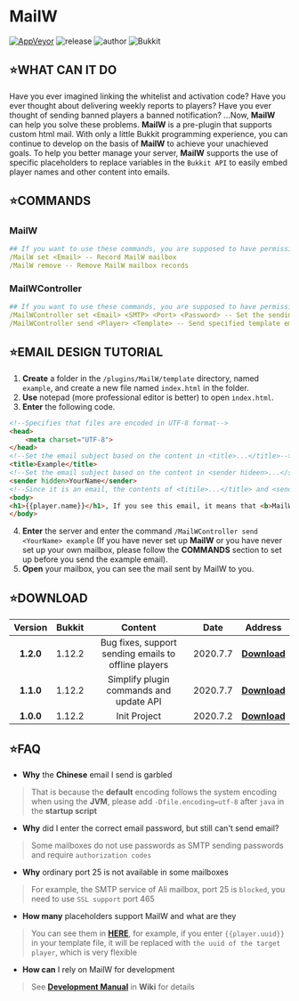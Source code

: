 # MailW
[![AppVeyor](https://img.shields.io/appveyor/build/ElaBosak233/MailW?label=Appveyor%20Build&style=flat-square)](https://ci.appveyor.com/project/ElaBosak233/mailw) ![release](https://img.shields.io/github/v/release/ElaBosak233/MailW?style=flat-square) ![author](https://img.shields.io/badge/author-ElaBosak233-brightgreen?style=flat-square) ![Bukkit](https://img.shields.io/badge/Bukkit-1.12.2-blue?style=flat-square)

## ⭐**WHAT CAN IT DO**

Have you ever imagined linking the whitelist and activation code? Have you ever thought about delivering weekly reports to players? Have you ever thought of sending banned players a banned notification? ...Now, **MailW** can help you solve these problems. **MailW** is a pre-plugin that supports custom html mail. With only a little Bukkit programming experience, you can continue to develop on the basis of **MailW** to achieve your unachieved goals. To help you better manage your server, **MailW** supports the use of specific placeholders to replace variables in the `Bukkit API` to easily embed player names and other content into emails.

## ⭐**COMMANDS**

### **MailW**
```yaml
## If you want to use these commands, you are supposed to have permission "MailW.general"(Give all by default)
/MailW set <Email> -- Record MailW mailbox
/MailW remove -- Remove MailW mailbox records
```
### **MailWController**
```yaml
## If you want to use these commands, you are supposed to have permission "MailW.admin"(Give op by default)
/MailWController set <Email> <SMTP> <Port> <Password> -- Set the sending email
/MailWController send <Player> <Template> -- Send specified template emails to specific players
```

## ⭐**EMAIL DESIGN TUTORIAL**

1. **Create** a folder in the `/plugins/MailW/template` directory, named `example`, and create a new file named `index.html` in the folder.
2. **Use** notepad (more professional editor is better) to open `index.html`.
3. **Enter** the following code.
```html
<!--Specifies that files are encoded in UTF-8 format-->
<head>
    <meta charset="UTF-8">
</head>
<!--Set the email subject based on the content in <title>...</title>-->
<title>Example</title>
<!--Set the email subject based on the content in <sender hideen>...</sender>-->
<sender hidden>YourName</sender>
<!--Since it is an email, the contents of <titile>...</title> and <sender hidden>...</sender> are not visible, and the rest of the content will be judged as the body of the email, you can use inline style-->
<body>
<h1>{{player.name}}</h1>, If you see this email, it means that <b>MailW</b> has been able to send mail normally on your server
</body>
```
4. **Enter** the server and enter the command `/MailWController send <YourName> example` (If you have never set up **MailW** or you have never set up your own mailbox, please follow the **COMMANDS** section to set up before you send the example email).
5. **Open** your mailbox, you can see the mail sent by MailW to you.

## ⭐**DOWNLOAD**
|**Version**|**Bukkit**|**Content**|**Date**|**Address**
|:-:|:-:|:-:|:-:|:-:|
|**1.2.0**|1.12.2|Bug fixes, support sending emails to offline players|2020.7.7|[**Download**](https://github.com/ElaBosak233/MailW/releases/download/1.2.0/MailW-1.2.0.jar)|
|**1.1.0**|1.12.2|Simplify plugin commands and update API|2020.7.7|[**Download**](https://github.com/ElaBosak233/MailW/releases/download/1.1.0/MailW-1.1.0.jar)|
|**1.0.0**|1.12.2|Init Project|2020.7.2|[**Download**](https://github.com/ElaBosak233/MailW/releases/download/1.0.0/MailW.jar)|

## ⭐**FAQ**
- **Why** the **Chinese** email I send is garbled
> That is because the **default** encoding follows the system encoding when using the **JVM**, please add `-Dfile.encoding=utf-8` after `java` in the **startup script**
- **Why** did I enter the correct email password, but still can't send email?
> Some mailboxes do not use passwords as SMTP sending passwords and require `authorization codes`
- **Why** ordinary port 25 is not available in some mailboxes
> For example, the SMTP service of Ali mailbox, port 25 is `blocked`, you need to use `SSL support` port 465
- **How many** placeholders support MailW and what are they
> You can see them in [**HERE**](https://github.com/ElaBosak233/MailW/blob/master/src/main/java/cn/elabosak/mailw/API/MailWAPI.java#L138), for example, if you enter `{{player.uuid}}` in your template file, it will be replaced with `the uuid of the target player`, which is very flexible
- **How can** I rely on MailW for development
> See [**Development Manual**](https://github.com/ElaBosak233/MailW/wiki/Development-Manual) in **Wiki** for details